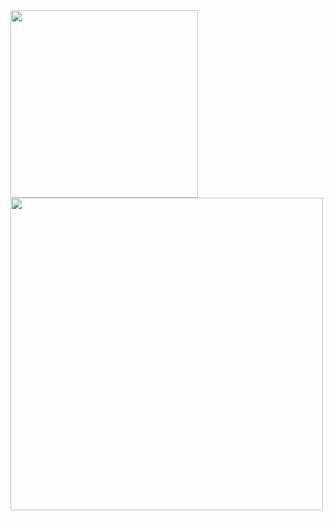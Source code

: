 <img src="https://github-readme-stats.vercel.app/api?username=nchen909" width="300"/>
<img src="https://wakatime.com/share/@06a5eaae-7467-4367-8d79-08e050400083/1bcc6eca-abc9-4ab3-aca8-b36abaf6ba26.svg" width="500"/>
